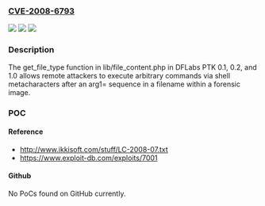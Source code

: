 ### [CVE-2008-6793](https://cve.mitre.org/cgi-bin/cvename.cgi?name=CVE-2008-6793)
![](https://img.shields.io/static/v1?label=Product&message=n%2Fa&color=blue)
![](https://img.shields.io/static/v1?label=Version&message=n%2Fa&color=blue)
![](https://img.shields.io/static/v1?label=Vulnerability&message=n%2Fa&color=brighgreen)

### Description

The get_file_type function in lib/file_content.php in DFLabs PTK 0.1, 0.2, and 1.0 allows remote attackers to execute arbitrary commands via shell metacharacters after an arg1= sequence in a filename within a forensic image.

### POC

#### Reference
- http://www.ikkisoft.com/stuff/LC-2008-07.txt
- https://www.exploit-db.com/exploits/7001

#### Github
No PoCs found on GitHub currently.

